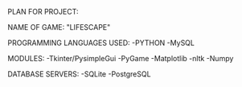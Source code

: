 PLAN FOR PROJECT:

NAME OF GAME:
"LIFESCAPE"

PROGRAMMING LANGUAGES USED:
-PYTHON
-MySQL

MODULES:
-Tkinter/PysimpleGui
-PyGame
-Matplotlib
-nltk
-Numpy

DATABASE SERVERS:
-SQLite
-PostgreSQL
